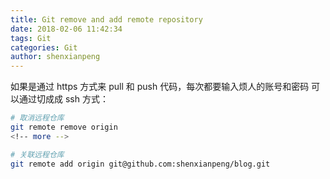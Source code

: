 ```yaml
---
title: Git remove and add remote repository
date: 2018-02-06 11:42:34
tags: Git
categories: Git
author: shenxianpeng
---
```


如果是通过 https 方式来 pull 和 push 代码，每次都要输入烦人的账号和密码
可以通过切成成 ssh 方式：

```bash
# 取消远程仓库
git remote remove origin
<!-- more -->

# 关联远程仓库
git remote add origin git@github.com:shenxianpeng/blog.git
```
